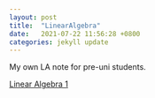 ```yaml
---
layout: post
title:  "LinearAlgebra"
date:   2021-07-22 11:56:28 +0800
categories: jekyll update
---
```


My own LA note for pre-uni students.

[Linear Algebra 1](https://github.com/racksa/myLA/blob/main/linearAlgebra1.pdf)
